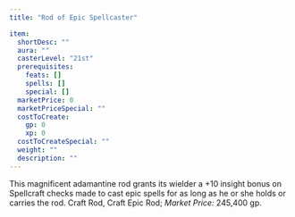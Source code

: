 ```yaml
---
title: "Rod of Epic Spellcaster"

item:
  shortDesc: ""
  aura: ""
  casterLevel: "21st"
  prerequisites:
    feats: []
    spells: []
    special: []
  marketPrice: 0
  marketPriceSpecial: ""
  costToCreate:
    gp: 0
    xp: 0
  costToCreateSpecial: ""
  weight: ""
  description: ""
---
```

This magnificent adamantine rod grants its wielder a +10 insight bonus on Spellcraft checks made to cast epic spells for as long as he or she holds or carries the rod.
Craft Rod, Craft Epic Rod; _Market Price:_ 245,400 gp.

